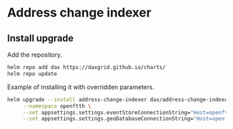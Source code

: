 # Address change indexer

## Install upgrade

Add the repository.

```sh
helm repo add dax https://daxgrid.github.io/charts/
helm repo update
```

Example of installing it with overridden parameters.

```sh
helm upgrade --install address-change-indexer dax/address-change-indexer \
     --namespace openftth \
     --set appsettings.settings.eventStoreConnectionString="Host=openftth-event-store-postgresql;Port=5432;Username=postgres;Password=postgres;Database=EVENT_STORE" \
     --set appsettings.settings.geoDatabaseConnectionString="Host=openftth-postgis-postgresql;Port=5432;Username=postgres;Password=postgres;Database=OPEN_FTTH"
```
